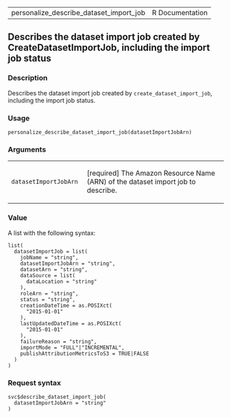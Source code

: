 <table style="width: 100%;">
<tbody>
<tr class="odd">
<td>personalize_describe_dataset_import_job</td>
<td style="text-align: right;">R Documentation</td>
</tr>
</tbody>
</table>

## Describes the dataset import job created by CreateDatasetImportJob, including the import job status

### Description

Describes the dataset import job created by `create_dataset_import_job`,
including the import job status.

### Usage

    personalize_describe_dataset_import_job(datasetImportJobArn)

### Arguments

<table>
<colgroup>
<col style="width: 35%" />
<col style="width: 65%" />
</colgroup>
<tbody>
<tr class="odd">
<td><code
id="personalize_describe_dataset_import_job_:_datasetImportJobArn">datasetImportJobArn</code></td>
<td><p>[required] The Amazon Resource Name (ARN) of the dataset import
job to describe.</p></td>
</tr>
</tbody>
</table>

### Value

A list with the following syntax:

    list(
      datasetImportJob = list(
        jobName = "string",
        datasetImportJobArn = "string",
        datasetArn = "string",
        dataSource = list(
          dataLocation = "string"
        ),
        roleArn = "string",
        status = "string",
        creationDateTime = as.POSIXct(
          "2015-01-01"
        ),
        lastUpdatedDateTime = as.POSIXct(
          "2015-01-01"
        ),
        failureReason = "string",
        importMode = "FULL"|"INCREMENTAL",
        publishAttributionMetricsToS3 = TRUE|FALSE
      )
    )

### Request syntax

    svc$describe_dataset_import_job(
      datasetImportJobArn = "string"
    )
